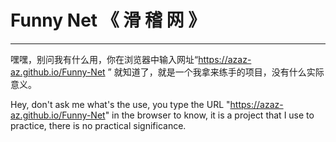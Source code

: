 # Funny Net 《  滑  稽  网  》
***
嘿嘿，别问我有什么用，你在浏览器中输入网址“https://azaz-az.github.io/Funny-Net ” 就知道了，就是一个我拿来练手的项目，没有什么实际意义。

Hey, don't ask me what's the use, you type the URL "https://azaz-az.github.io/Funny-Net" in the browser to know, it is a project that I use to practice, there is no practical significance.
